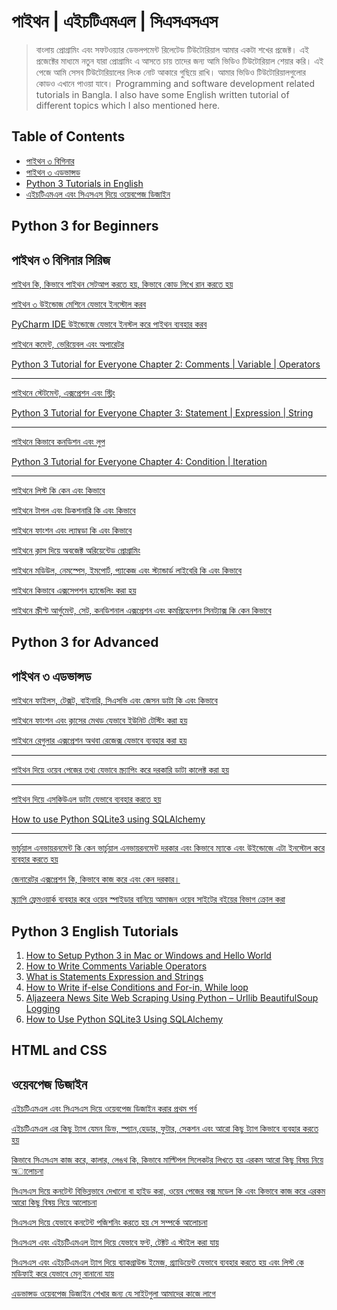 # পাইথন | এইচটিএমএল | সিএসএসএস

> বাংলায় প্রোগ্রামিং এবং সফটওয়‍্যার ডেভলপমেন্ট রিলেটেড টিউটোরিয়াল আমার একটা শখের প্রজেক্ট। 
> এই প্রজেক্টের মাধ‍্যমে নতুন যারা প্রোগ্রামিং এ আসতে চায় তাদের জন‍্য আমি ভিডিও টিউটোরিয়াল শেয়ার করি। 
> এই পেজে আমি সেসব টিউটোরিয়ালের লিংক নোট আকারে গুছিয়ে রাখি।
> আমার ভিডিও টিউটোরিয়ালগুলোর কোডও এখানে পাওয়া যাবে। 
> Programming and software development related tutorials in Bangla. I also have some English written tutorial of different topics which I also mentioned here.

## Table of Contents

- [পাইথন ৩ বিগিনার](#python-3-for-beginners)
- [পাইথন ৩ এডভান্সড](#python-3-for-advanced)
- [Python 3 Tutorials in English](#python-3-english-tutorials)
- [এইচটিএমএল এবং সিএসএস দিয়ে ওয়েবপেজ ডিজাইন](#html-and-css)


## Python 3 for Beginners
## পাইথন ৩ বিগিনার সিরিজ

[পাইথন কি, কিভাবে পাইথন সেটআপ করতে হয়, কিভাবে কোড লিখে রান করতে হয়](https://www.youtube.com/watch?v=qcRlYt28WPM)

[পাইথন ৩ উইন্ডোজ মেশিনে যেভাবে ইনস্টোল করব](https://www.youtube.com/watch?v=1m-kyQISM74)

[PyCharm IDE উইন্ডোজে যেভাবে ইনস্টল করে পাইথন ব‍্যবহার করব](https://youtu.be/YUZZBgKmqO4)

[পাইথনে কমেন্ট, ভেরিয়েবল এবং অপারেটর ](https://youtu.be/wYN5ohMh_O4)

[Python 3 Tutorial for Everyone Chapter 2: Comments | Variable | Operators](http://thinkdiff.net/python/python-3-tutorial-for-everyone-chapter-2-comments-variable-operators/)

------------------------------------------------------------------------------------

[পাইথনে স্টেটমেন্ট, এক্সপ্রেশন এবং স্ট্রিং](https://youtu.be/aZSap9MNWlM)

[Python 3 Tutorial for Everyone Chapter 3: Statement | Expression | String](http://thinkdiff.net/python/python-3-tutorial-for-everyone-chapter-3-statement-expression-string/)

------------------------------------------------------------------------------------

[পাইথনে কিভাবে কনডিশন এবং লুপ](https://youtu.be/kk6UdrnV-lY)

[Python 3 Tutorial for Everyone Chapter 4: Condition | Iteration](http://thinkdiff.net/python/python-3-tutorial-for-everyone-chapter-4-condition-iteration/)

------------------------------------------------------------------------------------

[পাইথনে লিস্ট কি কেন এবং কিভাবে](https://youtu.be/ddshuxxM8a4)

[পাইথনে টাপল এবং ডিকশনারি কি এবং কিভাবে](https://youtu.be/4KAwZRWSbko)

[পাইথনে ফাংশন এবং ল‍্যাম্বডা কি এবং কিভাবে](https://youtu.be/KlbIbhAQu_g)

[পাইথনে ক্লাস দিয়ে অবজেক্ট অরিয়েন্টেড প্রোগ্রামিং](https://youtu.be/xA43kBnuglE)

[পাইথনে মডিউল, নেমস্পেস, ইমপোর্ট, প‍্যাকেজ এবং স্ট‍্যান্ডার্ড লাইবেরি কি এবং কিভাবে](https://youtu.be/cdBiyCxmeRg)

[পাইথনে কিভাবে এক্সসেপশন হ‍্যান্ডেলিং করা হয়](https://youtu.be/sUWaEBe7UfU)

[পাইথনে স্ক্রীপ্ট আর্গুমেন্ট, সেট, কনডিশনাল এক্সপ্রেশন এবং কমপ্রিহেনশন সিনট‍্যাক্স কি কেন কিভাবে](https://youtu.be/nVKf9_PSPXU)

## Python 3 for Advanced
## পাইথন ৩ এডভান্সড

[পাইথনে ফাইলস, টেক্সট, বাইনারি, সিএসভি এবং জেসন ডাটা কি এবং কিভাবে](https://youtu.be/k1rFag1W2WM)

[পাইথনে ফাংশন এবং ক্লাসের মেথড যেভাবে ইউনিট টেস্টিং করা হয় ](https://youtu.be/UhIwkjwz6Ek)

[পাইথনে রেগুলার এক্সপ্রেশন অথবা রেজেক্স যেভাবে ব‍্যবহার করা হয়](https://youtu.be/yygyryPAJH0)

------------------------------------------------------------------------------------

[পাইথন দিয়ে ওয়েব পেজের তথ‍্য যেভাবে স্ক্র‍্যাপিং করে দরকারি ডাটা কালেক্ট করা হয় ](https://youtu.be/3YLyT4LRJUc)

------------------------------------------------------------------------------------

[পাইথন দিয়ে এসকিউএল ডাটা যেভাবে ব‍্যবহার করতে হয়](https://youtu.be/kmB315icVlw)

[How to use Python SQLite3 using SQLAlchemy](http://thinkdiff.net/python/how-to-use-python-sqlite3-using-sqlalchemy/)

------------------------------------------------------------------------------------

[ভার্চুয়াল এনভায়রনমেন্ট কি কেন ভার্চুয়াল এনভায়রনমেন্ট দরকার এবং কিভাবে ম‍্যাকে এবং উইন্ডোজে এটা ইনস্টোল করে ব‍্যবহার করতে হয়](https://youtu.be/1_gbwzp95fM)

[জেনারেটর এক্সপ্রেশন কি, কিভাবে কাজ করে এবং কেন দরকার।](https://youtu.be/TQo81PSwiy0)

[স্ক‍্র‍্যাপি ফ্রেমওয়ার্ক ব‍্যবহার করে ওয়েব স্পাইডার বানিয়ে আমাজন ওয়েব সাইটের বইয়ের বিভাগ ক্রোল করা](https://youtu.be/1jfoCkbncUE)

## Python 3 English Tutorials

1. [How to Setup Python 3 in Mac or Windows and Hello World](http://thinkdiff.net/python/python-tutorial-for-beginners-learn-how-to-setup-python/)
2. [How to Write Comments Variable Operators](http://thinkdiff.net/python/python-tutorial-for-beginner-learn-comments-variables-operators/)
3. [What is Statements Expression and Strings](http://thinkdiff.net/python/python-tutorial-for-beginner-statement-expression-string/)
4. [How to Write if-else Conditions and For-in, While loop](http://thinkdiff.net/python/python-tutorial-beginner/)
5. [Aljazeera News Site Web Scraping Using Python – Urllib BeautifulSoup Logging](http://thinkdiff.net/python/web-scraping-python-beautifulsoup-tutorial/)
6. [How to Use Python SQLite3 Using SQLAlchemy](http://thinkdiff.net/python/how-to-use-python-sqlite3-using-sqlalchemy/)

## HTML and CSS
## ওয়েবপেজ ডিজাইন

[এইচটিএমএল এবং সিএসএস দিয়ে ওয়েবপেজ ডিজাইন করার প্রথম পর্ব](https://youtu.be/4uRN0-XOOJ0)

[এইচটিএমএল এর কিছু ট‍‍্যাগ যেমন ডিভ, স্প‍্যান,হেডার, ফুটার, সেকশন এবং আরো কিছু ট‍্যাগ কিভাবে ব‍্যবহার করতে হয়](https://youtu.be/agCBUVnwblg)

[কিভাবে সিএসএস কাজ করে, কালার, লেঙথ কি, কিভাবে মাল্টিপল সিলেকটর লিখতে হয় এরকম আরো কিছু বিষয় নিয়ে অালোচনা](https://youtu.be/9DZmn2_aAVQ)

[সিএসএস দিয়ে কনটেন্ট বিভিন্নভাবে দেখানো বা হাইড করা, ওয়েব পেজের বক্স মডেল কি এবং কিভাবে কাজ করে এরকম আরো কিছু বিষয় নিয়ে আলোচনা ](https://youtu.be/Jv3UamG3flo)

[সিএসএস দিয়ে যেভাবে কনটেন্ট পজিশনিং করতে হয় সে সম্পর্কে আলোচনা ](https://youtu.be/Hwj1j5pu7Kk)

[সিএসএস এবং এইচটিএমএল ট‍্যাগ দিয়ে যেভাবে ফন্ট, টেক্টট এ স্টাইল করা যায়](https://youtu.be/DPer9a7U2mY)

[সিএসএস এবং এইচটিএমএল ট‍্যাগ দিয়ে ব‍্যাকগ্রাউন্ড ইমেজ, গ্র‍্যাডিয়েন্ট যেভাবে ব‍্যবহার করতে হয় এবং লিস্ট কে মডিফাই করে যেভাবে মেনু বানানো যায়](https://youtu.be/iWYl2pSV1Hg)

[এডভান্সড ওয়েবপেজ ডিজাইন শেখার জন‍্য যে সাইটগুলা আমাদের কাজে লাগে](https://youtu.be/zVuyIBM0uHE)
